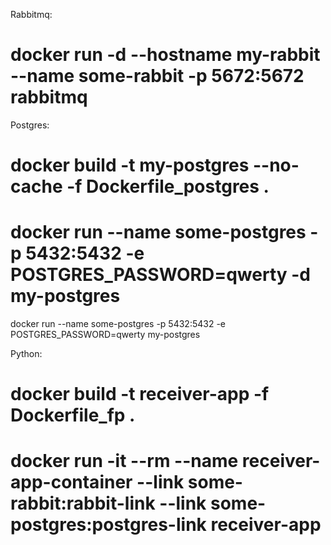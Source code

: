 Rabbitmq:
# docker run -d --hostname my-rabbit --name some-rabbit -p 5672:5672 rabbitmq

Postgres:
# docker build -t my-postgres --no-cache -f Dockerfile_postgres .
# docker run --name some-postgres -p 5432:5432 -e POSTGRES_PASSWORD=qwerty -d my-postgres
docker run --name some-postgres -p 5432:5432 -e POSTGRES_PASSWORD=qwerty my-postgres

Python:
# docker build -t receiver-app -f Dockerfile_fp .
# docker run -it --rm --name receiver-app-container --link some-rabbit:rabbit-link --link some-postgres:postgres-link receiver-app